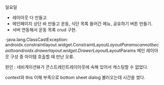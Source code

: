 일요일
- 레이아웃 다 만들고 
- 메인페이지 상단 바 만들고 운동, 식단 목록 들어간 메뉴, 공유하기 버튼 만들기. 
- 서버 연동해서 운동 목록 crud 구현. 

-java.lang.ClassCastException: androidx.constraintlayout.widget.ConstraintLayout$LayoutParams cannot be cast to androidx.drawerlayout.widget.DrawerLayout$LayoutParams
메인 레이아웃 구성 중 아이템 호출할 때 만난 오류. 

원인 : 네비게이션뷰가 콘스트레인트레이아웃에 속해 있어서 캐스팅할 수 없었다. 

context와 this 이해 부족으로 bottom sheet dialog 불러오는데 시간을 썼다. 
